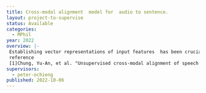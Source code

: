 ```yaml
---
title: Cross-modal alignment  model for  audio to sentence.
layout: project-to-supervise
status: Available
categories:
  - MPhil
year: 2022
overview: |-
 Establishing vector representations of input features  has been crucial to the success of machine learning especially natural language processing. The vector representations( embeddings) are always exploited in downstream tasks such as machine translation where the intuition is that words appearing in similar context  should generate similar word embeddings hence should be aligned. The idea of similar words generating similar representation has been extended to cross-lingual alignment. It has been exploited to perform machine translation between two different languages without any annotated dataset linking these languages. This is due to the discovery that similar words from different languages  share similar structures in a continuous  word embedding space. This eliminates the need for a large parallel training corpus to train machine translation systems. work in [1] extends this  concept to perform cross-modal alignment between  text and  audio   where audio segments are aligned to words with similar embeddings in a joint continuous embedding space. This is helpful to generate audio transcription without any transcribed dataset to train the transcription model. For low resource languages this is crucial.  Despite the remarkable results were reported in [1] and  while the word based  generation from audio may appear natural for speech, it is still not clear how to chunk speech audio in a lengths that correctly generates words. Also the word based generation of textfrom audio may be slow for downstream applications. This project proposes an audio to sentence generation as opposed to existing  audio to word generation. Can we develop a  model where a  whole sentence is generated at once based on a given chunk of  speech. Basically can cross-modal alignment be developed where an audio chunk and a  sentence share a continuous embedding space.  Will this speed up transcription of a recorded speech ?  will the long dependencies within the sentence level audio chunks affect the quality of transcription. How can we effectively identify sentences boundaries  with a given audio ?. In this project, we will utilize the dataset  and model proposed in [1] and extend it to handle sentence level text generation.
 reference
 [1]Chung, Yu-An, et al. "Unsupervised cross-modal alignment of speech and text embedding spaces." Advances in neural information processing systems 31 (2018).
supervisors:
  - peter-ochieng
published: 2022-10-06
---
```



